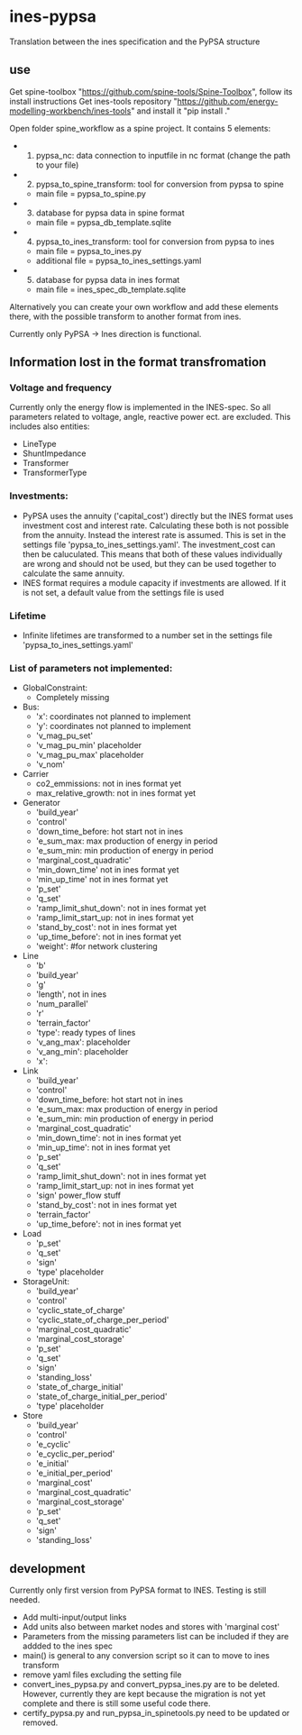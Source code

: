# ines-pypsa
Translation between the ines specification and the PyPSA structure

## use
Get spine-toolbox "https://github.com/spine-tools/Spine-Toolbox", follow its install instructions
Get ines-tools repository "https://github.com/energy-modelling-workbench/ines-tools" and install it "pip install ." 

Open folder spine_workflow as a spine project. 
It contains 5 elements:
+ 1. pypsa_nc: data connection to inputfile in nc format (change the path to your file)
+ 2. pypsa_to_spine_transform: tool for conversion from pypsa to spine
    + main file = pypsa_to_spine.py
+ 3. database for pypsa data in spine format
    + main file = pypsa_db_template.sqlite
+ 4. pypsa_to_ines_transform: tool for conversion from pypsa to ines 
    + main file = pypsa_to_ines.py
    + additional file = pypsa_to_ines_settings.yaml
+ 5. database for pypsa data in ines format
    + main file = ines_spec_db_template.sqlite

Alternatively you can create your own workflow and add these elements there, with the possible transform to another format from ines.

Currently only PyPSA -> Ines direction is functional.

## Information lost in the format transfromation

### Voltage and frequency
Currently only the energy flow is implemented in the INES-spec. So all parameters related to voltage, angle, reactive power ect. are excluded.
This includes also entities: 
 - LineType
 - ShuntImpedance
 - Transformer
 - TransformerType

### Investments:
- PyPSA uses the annuity ('capital_cost') directly but the INES format uses investment cost and interest rate. Calculating these both is not possible from the annuity. Instead the interest rate is assumed. This is set in the settings file 'pypsa_to_ines_settings.yaml'. The investment_cost can then be caluculated. This means that both of these values individually are wrong and should not be used, but they can be used together to calculate the same annuity.
- INES format requires a module capacity if investments are allowed. If it is not set, a default value from the settings file is used 

### Lifetime
- Infinite lifetimes are transformed to a number set in the settings file 'pypsa_to_ines_settings.yaml'

### List of parameters not implemented:
- GlobalConstraint:
    - Completely missing
- Bus: 
    - 'x': coordinates not planned to implement
    - 'y': coordinates not planned to implement
    - 'v_mag_pu_set'
    - 'v_mag_pu_min'    placeholder
    - 'v_mag_pu_max'    placeholder
    - 'v_nom'
- Carrier
    - co2_emmissions: not in ines format yet
    - max_relative_growth: not in ines format yet
- Generator
    - 'build_year'
    - 'control'
    - 'down_time_before: hot start not in ines
    - 'e_sum_max: max production of energy in period
    - 'e_sum_min: min production of energy in period
    - 'marginal_cost_quadratic'
    - 'min_down_time' not in ines format yet
    - 'min_up_time' not in ines format yet
    - 'p_set'
    - 'q_set'
    - 'ramp_limit_shut_down': not in ines format yet
    - 'ramp_limit_start_up: not in ines format yet
    - 'stand_by_cost': not in ines format yet
    - 'up_time_before': not in ines format yet
    - 'weight': #for network clustering
- Line
    - 'b'
    - 'build_year'
    - 'g'
    - 'length', not in ines
    - 'num_parallel'
    - 'r'
    - 'terrain_factor'
    - 'type': ready types of lines
    - 'v_ang_max':  placeholder
    - 'v_ang_min':  placeholder
    - 'x':
- Link
    - 'build_year'
    - 'control'
    - 'down_time_before: hot start not in ines
    - 'e_sum_max: max production of energy in period
    - 'e_sum_min: min production of energy in period
    - 'marginal_cost_quadratic'
    - 'min_down_time': not in ines format yet
    - 'min_up_time': not in ines format yet
    - 'p_set'
    - 'q_set'
    - 'ramp_limit_shut_down': not in ines format yet
    - 'ramp_limit_start_up: not in ines format yet
    - 'sign' power_flow stuff
    - 'stand_by_cost': not in ines format yet
    - 'terrain_factor'
    - 'up_time_before': not in ines format yet
- Load
    - 'p_set'
    - 'q_set'
    - 'sign'
    - 'type' placeholder
- StorageUnit:
    - 'build_year'
    - 'control'
    - 'cyclic_state_of_charge'
    - 'cyclic_state_of_charge_per_period'
    - 'marginal_cost_quadratic'
    - 'marginal_cost_storage'
    - 'p_set'
    - 'q_set'
    - 'sign'
    - 'standing_loss'
    - 'state_of_charge_initial'
    - 'state_of_charge_initial_per_period'
    - 'type'  placeholder
- Store
    - 'build_year'
    - 'control'
    - 'e_cyclic'
    - 'e_cyclic_per_period'
    - 'e_initial'
    - 'e_initial_per_period'
    - 'marginal_cost'
    - 'marginal_cost_quadratic'
    - 'marginal_cost_storage'
    - 'p_set'
    - 'q_set'
    - 'sign'
    - 'standing_loss'

## development
Currently only first version from PyPSA format to INES. Testing is still needed.
+ Add multi-input/output links
+ Add units also between market nodes and stores with 'marginal cost'
+ Parameters from the missing parameters list can be included if they are addded to the ines spec
+ main() is general to any conversion script so it can to move to ines transform
+ remove yaml files excluding the setting file
+ convert_ines_pypsa.py and convert_pypsa_ines.py are to be deleted. However, currently they are kept because the migration is not yet complete and there is still some useful code there.
+ certify_pypsa.py and run_pypsa_in_spinetools.py need to be updated or removed.
